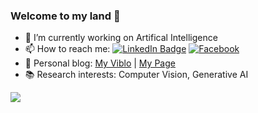 ### Welcome to my land 🤗 

- 🔭 I’m currently working on Artifical Intelligence
- 📫 How to reach me: [![LinkedIn Badge](https://img.shields.io/badge/LinkedIn-0A66C2?style=flat&logo=linkedin&logoColor=white)](https://www.linkedin.com/in/tungedng2710) [![Facebook](https://img.shields.io/badge/Facebook-%231877F2.svg?style=for-the-badge&logo=Facebook&logoColor=white)](https://www.facebook.com/tungedng2710/)
- 🌱 Personal blog: [My Viblo](https://viblo.asia/u/QBee) | [My Page](https://tungedng2710.github.io/blog)
- 📚 Research interests: Computer Vision, Generative AI

<img style="float: left;" src="https://github-readme-stats.vercel.app/api?username=tungedng2710&count_private=true&theme=ambient_gradient&show_icons=true&hide_border=true">

<!--
**tungedng2710/tungedng2710** is a ✨ _special_ ✨ repository because its `README.md` (this file) appears on your GitHub profile.

Here are some ideas to get you started:

- 🔭 I’m currently working on ...
- 🌱 I’m currently learning ...
- 👯 I’m looking to collaborate on ...
- 🤔 I’m looking for help with ...
- 💬 Ask me about ...
- 📫 How to reach me: ...
- 😄 Pronouns: ...
- ⚡ Fun fact: ...
-->
